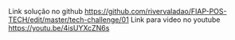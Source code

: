 Link solução no github
https://github.com/rivervaladao/FIAP-POS-TECH/edit/master/tech-challenge/01
Link para video no youtube
https://youtu.be/4isUYXcZN6s
